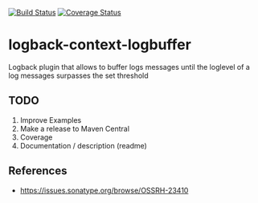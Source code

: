 [![Build Status](https://travis-ci.org/sdegroot/logback-context-logbuffer.svg?branch=master)](https://travis-ci.org/sdegroot/logback-context-logbuffer)
[![Coverage Status](https://coveralls.io/repos/github/sdegroot/logback-context-logbuffer/badge.svg?branch=master)](https://coveralls.io/github/sdegroot/logback-context-logbuffer?branch=master)

# logback-context-logbuffer

Logback plugin that allows to buffer logs messages until the loglevel of a log messages surpasses the set threshold 

## TODO

1. Improve Examples
2. Make a release to Maven Central
3. Coverage
4. Documentation / description (readme)

## References

- https://issues.sonatype.org/browse/OSSRH-23410
